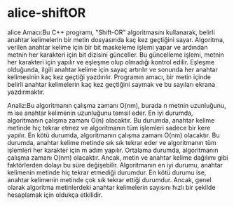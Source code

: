 # alice-shiftOR
alice
Amacı:Bu C++ programı, "Shift-OR" algoritmasını kullanarak, belirli anahtar kelimelerin bir metin dosyasında kaç kez geçtiğini sayar.
Algoritma, verilen anahtar kelime için bir bit maskeleme işlemi yapar ve ardından metnin her karakteri için bit dizisini günceller. 
Bu güncelleme işlemi, metnin her karakteri için yapılır ve eşleşme olup olmadığı kontrol edilir. 
Eşleşme olduğunda, ilgili anahtar kelime için sayaç artırılır ve sonunda her anahtar kelimesinin kaç kez geçtiği yazdırılır.
Programın amacı, bir metin içinde belirli anahtar kelimelerin kaç kez geçtiğini saymak ve bu sayıları ekrana yazdırmaktır.

Analiz:Bu algoritmanın çalışma zamanı O(nm), burada n metnin uzunluğunu, m ise anahtar kelimenin uzunluğunu temsil eder.
En iyi durumda, algoritmanın çalışma zamanı O(n) olacaktır. Bu durumda, anahtar kelime metinde hiç tekrar etmez ve algoritmanın tüm işlemleri sadece bir kere yapılır.
En kötü durumda, algoritmanın çalışma zamanı O(nm) olacaktır. Bu durumda, anahtar kelime metinde sık sık tekrar eder ve algoritmanın tüm işlemleri her karakter için m adım yapılır.
Ortalama durumda, algoritmanın çalışma zamanı O(nm) olacaktır. Ancak, metin ve anahtar kelime dağılımı gibi faktörlerden dolayı bu süre değişebilir.
Algoritmanın en iyi durumu, anahtar kelimenin metinde hiç tekrar etmediği durumdur. En kötü durumu ise, anahtar kelimenin metinde çok sık tekrar ettiği durumdur. Ancak, genel olarak algoritma metinlerdeki anahtar kelimelerin sayısını hızlı bir şekilde hesaplamak için oldukça etkilidir.




